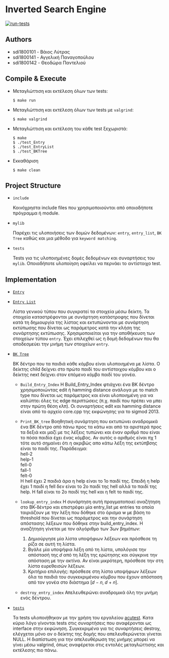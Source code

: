 # Inverted Search Engine
[![run-tests](https://github.com/AngelPn/Inverted-Search-Engine/actions/workflows/run-tests.yml/badge.svg)](https://github.com/AngelPn/Inverted-Search-Engine/actions)

## Authors
- sdi1800101 - Βάιος Λύτρας
- sdi1800141 - Αγγελική Παναγοπούλου
- sdi1800142 - Θεοδώρα Παντελιού

## Compile & Execute
* Mεταγλώττιση και εκτέλεση όλων των tests:
  ```
  $ make run
  ```
* Mεταγλώττιση και εκτέλεση όλων των tests με `valgrind`:
  ```
  $ make valgrind
  ```
* Mεταγλώττιση και εκτέλεση του κάθε test ξεχωριστά:
  ```
  $ make
  $ ./test_Entry
  $ ./test_EntryList
  $ ./test_BKTree
  ```
* Εκκαθάριση
  ```
  $ make clean
  ```
  
## Project Structure
* `include`

   Κοινόχρηστα include files που χρησιμοποιούνται από οποιοδήποτε πρόγραμμα ή module.
   
* `mylib`

  Παρέχει τις υλοποιήσεις των δομών δεδομένων: `entry`, `entry_list`, `BK Tree` καθώς και μια μέθοδο για `keyword matching`.

* `tests`

  Tests για τις υλοποιημένες δομές δεδομένων και συναρτήσεις του `mylib`. Οποιαδήποτε υλοποίηση οφείλει να περνάει το αντίστοιχο test.
  
## Implementation
* [`Entry`](https://github.com/AngelPn/Inverted-Search-Engine/tree/main/mylib/Entry)
   
* [`Entry List`](https://github.com/AngelPn/Inverted-Search-Engine/tree/main/mylib/EntryList)

  Λίστα γενικού τύπου που συγκρατεί τα στοιχεία μέσω δείκτη. Τα στοιχεία καταστρέφονται με συνάρτηση κατάστροφης
  που δίνεται κατά τη δημιουργία της λίστας και εκτυπώνονται με συνάρτηση εκτύπωσης που δίνεται ως παράμετρος
  κατά την κλήση της συνάρτησης εκτύπωσης. Χρησιμοποιείται για την αποθήκευση των στοιχείων τύπου `entry`. Έχει επιλεχθεί ως η δομή δεδομένων που θα 
  αποδεσμεύει την μνήμη των στοιχείων `entry`.
  
* [`BK Tree`](https://github.com/AngelPn/Inverted-Search-Engine/tree/main/mylib/BKTree)

  ΒΚ δέντρο που τα παιδιά κάθε κόμβου είναι υλοποιημένα με λίστα. Ο δείκτης child δείχνει στο πρώτο παιδί του αντίστοιχου κόμβου και ο δείκτης next δείχνει στον επόμενο κόμβο     παιδί του γονέα.
  
  * `Βuild_Entry_Index`
  Η Βuild_Entry_Index φτιάχνει ένα ΒΚ δέντρο χρησιμοποιώντας edit ή hamming distance ανάλογα με το match type που δίνεται ως παράμετρος και είναι υλοποιημένη για να καλύπτει όλες τις edge περιπτώσεις (π.χ. παιδί που πρέπει να μπει στην πρώτη θέση κλπ). Οι συναρτήσεις edit και hamming distance είναι από το αρχείο core.cpp της εκφώνησης για το sigmod 2013. 
  
  * `Print_BK_tree`
  Βοηθητική συνάρτηση που εκτυπώνει αναδρομικά ένα ΒΚ δέντρο από πάνω προς τα κάτω και από τα αριστερά προς τα δεξιά και μαζί με τις λέξεις τυπώνει και έναν αριθμό που είναι το   πόσα παιδία έχει ένας κόμβος. Αν αυτός ο αριθμός είναι πχ 1 τότε αυτό σημαίνει ότι η ακριβώς απο κάτω λέξη της εκτύπβσης είναι το παιδί της. Παράδειγμα:  
  hell-2  
  help-1  
  fell-0  
  fall-1  
  felt-0  
  Η hell έχει 2 παιδιά άρα η help είναι το 1ο παιδί της. Επειδή η help έχει 1 παιδί η fell δεν είναι το 2ο παιδί της hell αλλά το παιδί της help. H fall είναι το 2ο παιδί της     hell και η felt το παιδί της.
  * `lookup_entry_index`
    Η συνάρτηση αυτή πραγματοποιεί αναζήτηση στο ΒΚ-δέντρο και επιστρέφει μία entry_list με entries τα οποία ταιριάζουν με την λέξη που δόθηκε στο όρισμα w με βάση το threshold που δίνεται ως παράμετρος και την συνάρτηση απόστασης λέξεων που δόθηκε στην build_entry_index. Η αναζήτηση γίνεται με τον αλγόριθμο των 3ων βημάτων: 
    1. Δημιούργησε μία λίστα υποψήφιων λέξεων και πρόσθεσε τη ρίζα σε αυτή τη λίστα.
    2. Βγάλε μία υποψήφια λέξη από τη λίστα, υπολόγισε την απόστασή της 𝑑 από τη λέξη της 
        ερώτησης και σύγκρινε την απόσταση με την ακτίνα. Αν είναι μικρότερη, πρόσθεσε την στη
        λίστα ευρεθεισών λέξεων.
    3. Κριτήριο επιλογής: πρόσθεσε στη λίστα υποψήφιων λέξεων όλα τα παιδιά του συγκεκριμένου
        κόμβου που έχουν απόσταση από τον γονέα στο διάστημα [𝑑 − 𝑛, 𝑑 + 𝑛].
    
  * `destroy_entry_index`
  Απελευθερώνει αναδρομικά όλη την μνήμη ενός δέντρου.

* [`tests`](https://github.com/AngelPn/Inverted-Search-Engine/tree/main/tests)
  
  Τα tests υλοποιήθηκαν με την χρήση του εργαλείου [acutest](https://github.com/mity/acutest).
  Κατα κύριο λόγο γίνονται tests στις συναρτήσεις που αναφέρονται ως interface στην εκφώνηση. Συγκεκριμένα για τις συναρτήσεις destroy, ελέγχεται μόνο αν ο δείκτης της δομής που   απελευθερώνεται γίνεται NULL. Η διαπίστωση για την απελευθέρωση της μνήμης μπορεί να γίνει μέσω valgrind, όπως αναφέρεται στις εντολές μεταγλώττισης και εκτέλεσης πιο πάνω.
